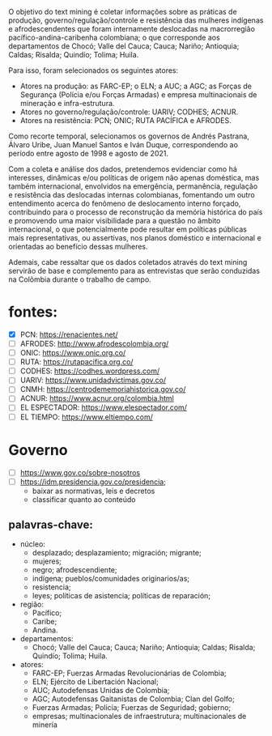 O objetivo do text mining é coletar informações sobre as práticas de produção, governo/regulação/controle e resistência das mulheres indígenas e afrodescendentes que foram internamente deslocadas na macrorregião pacífico-andina-caribenha colombiana; o que corresponde aos departamentos de Chocó; Valle del Cauca; Cauca; Nariño; Antioquia; Caldas; Risalda; Quindío; Tolima; Huila. 

Para isso, foram selecionados os seguintes atores:
- Atores na produção: as FARC-EP; o ELN; a AUC; a AGC; as Forças de Segurança (Polícia e/ou Forças Armadas) e empresa multinacionais de mineração e infra-estrutura. 
- Atores no governo/regulação/controle: UARIV; CODHES; ACNUR. 
- Atores na resistência: PCN; ONIC; RUTA PACÍFICA e AFRODES. 

Como recorte temporal, selecionamos os governos de Andrés Pastrana, Álvaro Uribe, Juan Manuel Santos e Iván Duque, correspondendo ao período entre agosto de 1998 e agosto de 2021.   

Com a coleta e análise dos dados, pretendemos evidenciar como há interesses, dinâmicas e/ou políticas de origem não apenas doméstica, mas também internacional, envolvidos na emergência, permanência, regulação e resistência das deslocadas internas colombianas, fomentando um outro entendimento acerca do fenômeno de deslocamento interno forçado, contribuindo para o processo de reconstrução da memória histórica do país e promovendo uma maior visibilidade para a questão no âmbito internacional, o que potencialmente pode resultar em políticas públicas mais representativas, ou assertivas, nos planos doméstico e internacional e orientadas ao benefício dessas mulheres.

Ademais, cabe ressaltar que os dados coletados através do text mining servirão de base e complemento para as entrevistas que serão conduzidas na Colômbia durante o trabalho de campo. 




# fontes:
- [x] PCN: https://renacientes.net/
- [ ] AFRODES: http://www.afrodescolombia.org/
- [ ] ONIC: https://www.onic.org.co/
- [ ] RUTA: https://rutapacifica.org.co/
- [ ] CODHES: https://codhes.wordpress.com/
- [ ] UARIV: https://www.unidadvictimas.gov.co/
- [ ] CNMH: https://centrodememoriahistorica.gov.co/
- [ ] ACNUR: https://www.acnur.org/colombia.html
- [ ] EL ESPECTADOR: https://www.elespectador.com/
- [ ] EL TIEMPO: https://www.eltiempo.com/

# Governo
- [ ] https://www.gov.co/sobre-nosotros
- [ ] https://idm.presidencia.gov.co/presidencia;
  - baixar as normativas, leis e decretos
  - classificar quanto ao conteúdo

## palavras-chave: 
- núcleo: 
  - desplazado; desplazamiento; migración; migrante; 
  - mujeres; 
  - negro; afrodescendiente; 
  - indígena; pueblos/comunidades originarios/as; 
  - resistencia; 
  - leyes; políticas de asistencia; políticas de reparación;
- região: 
  - Pacífico; 
  - Caribe;
  - Andina.
- departamentos:  
  - Chocó; Valle del Cauca; Cauca; Nariño; Antioquia; Caldas; Risalda; Quindío; Tolima; Huila.
- atores: 
  - FARC-EP; Fuerzas Armadas Revolucionárias de Colombia; 
  - ELN; Ejército de Libertación Nacional;
  - AUC; Autodefensas Unidas de Colombia;
  - AGC; Autodefensas Gaitanistas de Colombia; Clan del Golfo;
  - Fuerzas Armadas; Policía; Fuerzas de Seguridad; gobierno; 
  - empresas; multinacionales de infraestrutura; multinacionales de minería


